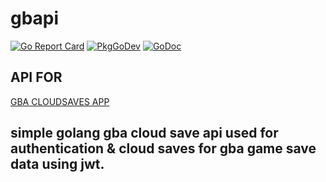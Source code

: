 # gbapi

[![Go Report Card](https://goreportcard.com/badge/github.com/revzim/gbapi)](https://goreportcard.com/report/github.com/revzim/gbapi)
[![PkgGoDev](https://pkg.go.dev/badge/github.com/revzim/gbapi)](https://pkg.go.dev/github.com/revzim/gbapi)
[![GoDoc](https://godoc.org/github.com/revzim/gbapi?status.svg)](https://godoc.org/github.com/revzim/gbapi)

## API FOR
[GBA CLOUDSAVES APP](https://github.com/revzim/azgba)


## simple golang gba cloud save api used for authentication &amp; cloud saves for gba game save data using jwt.

